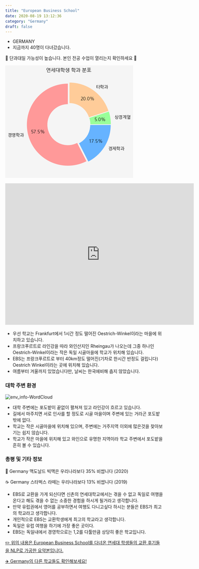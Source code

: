 ```yaml
---
title: "European Business School"
date: 2020-08-19 13:12:36
category: "Germany"
draft: false
---
```


- GERMANY
- 지금까지 40명이 다녀갔습니다.

🚨 단과대일 가능성이 높습니다. 본인 전공 수업이 열리는지 확인하세요 🚨



![department-info](../plots/DE000002.png)

<iframe
width="600"
height="450"
frameborder="0" style="border:0"
src="https://www.google.com/maps/embed/v1/place?key=AIzaSyC9e1AME-pVmWC4hBpFdu5S4dKzyepa3HQ&q=European+Business+School&center=48.83775479999999,2.2915883&zoom=14" allowfullscreen>
</iframe>

- 우선 학교는 Frankfurt에서 1시간 정도 떨어진 Oestrich-Winkel이라는 마을에 위치하고 있습니다.
- 프랑크푸르트로 라인강을 따라 와인산지인 Rheingau가 나오는데 그중 하나인 Oestrich-Winkel이라는 작은 독일 시골마을에 학교가 위치해 있습니다.
- EBS는 프랑크푸르트로 부터 40km정도 떨어진(기차로 한시간 반정도 걸립니다) Oestrich Winkel이라는 곳에 위치해 있습니다.
- 여름부터 겨울까지 있었습니다만, 날씨는 한국에비해 춥지 않았습니다.

### 대학 주변 환경

![env_info-WordCloud](../univ_wordclouds_okt/env_info/DE000002_env_info_okt.png)

- 대학 주변에는 포도밭이 끝없이 펼쳐져 있고 라인강이 흐르고 있습니다.
- 길에서 마주치면 서로 인사를 할 정도로 시골 마을이며 주변에 있는 거라곤 포도밭밖에 없다.
- 학교는 작은 시골마을에 위치해 있으며, 주변에는 거주지역 이외에 많은것을 찾아보기는 쉽지 않습니다.
- 학교가 작은 마을에 위치해 있고 와인으로 유명한 지역이라 학교 주변에서 포도밭을 흔히 볼 수 있습니다.

### 총평 및 기타 정보
🍔 Germany 맥도날드 빅맥은 우리나라보다 35% 비쌉니다 (2020)

☕️ Germany 스타벅스 라떼는 우리나라보다 13% 비쌉니다 (2019)

- EBS로 교환을 가게 되신다면 신촌의 연세대학교에서는 겪을 수 없고 독일로 여행을 온다고 해도 겪을 수 없는 소중한 경험을 하시게 될거라고 생각합니다.
- 만약 유럽권에서 영어를 공부하면서 여행도 다니고싶다 하시는 분들은 EBS가 최고의 학교라고 생각합니다.
- 개인적으로 EBS는 교환학생에게 최고의 학교라고 생각합니다.
- 독일은 유럽 여행을 하기에 가장 좋은 곳이다.
- EBS는 독일내에서 경영학으로는 1,2를 다툴만큼 상당히 좋은 학교입니다.

[✏️ 위의 내용은 European Business School를 다녀온 연세대 학생들의 교환 후기들을 NLP로 가공한 요약본입니다.](http://oia.yonsei.ac.kr/partner/expReport.asp?ucode=DE000002&bgbn=A)

[✈️ Germany의 다른 학교들도 확인해보세요!](https://yonsei-exchange.netlify.app/?category=Germany)

